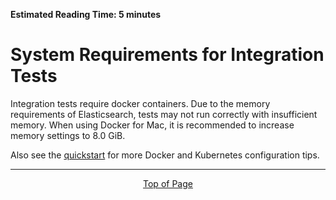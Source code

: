 **Estimated Reading Time: 5 minutes**
# System Requirements for Integration Tests

Integration tests require docker containers. Due to the memory requirements of Elasticsearch, tests may not run correctly with insufficient memory. When using Docker for Mac, it is recommended to increase memory settings to 8.0 GiB.

Also see the [quickstart](/onestop/developer/quickstart) for more Docker and Kubernetes configuration tips.

<hr>
<div align="center"><a href="#">Top of Page</a></div>
